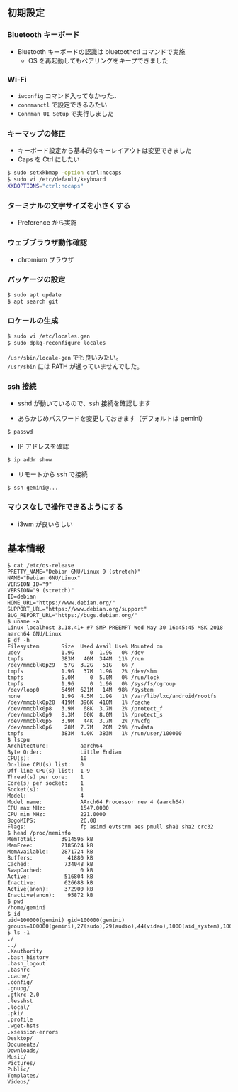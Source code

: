 
## 初期設定

### Bluetooth キーボード
- Bluetooth キーボードの認識は bluetoothctl コマンドで実施
  - OS を再起動してもペアリングをキープできました

### Wi-Fi

- `iwconfig` コマンド入ってなかった..
- `connmanctl` で設定できるみたい
- `Connman UI Setup` で実行しました

### キーマップの修正
- キーボード設定から基本的なキーレイアウトは変更できました
- Caps を Ctrl にしたい

````sh
$ sudo setxkbmap -option ctrl:nocaps
$ sudo vi /etc/default/keyboard
XKBOPTIONS="ctrl:nocaps"
`````

### ターミナルの文字サイズを小さくする
- Preference から実施

### ウェブブラウザ動作確認
- chromium ブラウザ

### パッケージの設定

````sh
$ sudo apt update
$ apt search git
````

### ロケールの生成

````sh
$ sudo vi /etc/locales.gen
$ sudo dpkg-reconfigure locales
````

`/usr/sbin/locale-gen` でも良いみたい。  
`/usr/sbin` には PATH が通っていませんでした。

### ssh 接続
- sshd が動いているので、ssh 接続を確認します

- あらかじめパスワードを変更しておきます（デフォルトは gemini）
````sh
$ passwd
````

- IP アドレスを確認
````sh
$ ip addr show
````

- リモートから ssh で接続
````sh
$ ssh gemini@...
````

### マウスなしで操作できるようにする
- i3wm が良いらしい

## 基本情報

````
$ cat /etc/os-release  
PRETTY_NAME="Debian GNU/Linux 9 (stretch)"
NAME="Debian GNU/Linux"
VERSION_ID="9"
VERSION="9 (stretch)"
ID=debian
HOME_URL="https://www.debian.org/"
SUPPORT_URL="https://www.debian.org/support"
BUG_REPORT_URL="https://bugs.debian.org/"
$ uname -a
Linux localhost 3.18.41+ #7 SMP PREEMPT Wed May 30 16:45:45 MSK 2018 aarch64 GNU/Linux
$ df -h
Filesystem       Size  Used Avail Use% Mounted on
udev             1.9G     0  1.9G   0% /dev
tmpfs            383M   40M  344M  11% /run
/dev/mmcblk0p29   57G  3.2G   51G   6% /
tmpfs            1.9G   37M  1.9G   2% /dev/shm
tmpfs            5.0M     0  5.0M   0% /run/lock
tmpfs            1.9G     0  1.9G   0% /sys/fs/cgroup
/dev/loop0       649M  621M   14M  98% /system
none             1.9G  4.5M  1.9G   1% /var/lib/lxc/android/rootfs
/dev/mmcblk0p28  419M  396K  410M   1% /cache
/dev/mmcblk0p8   3.9M   68K  3.7M   2% /protect_f
/dev/mmcblk0p9   8.3M   60K  8.0M   1% /protect_s
/dev/mmcblk0p5   3.9M   44K  3.7M   2% /nvcfg
/dev/mmcblk0p6    28M  7.7M   20M  29% /nvdata
tmpfs            383M  4.0K  383M   1% /run/user/100000
$ lscpu 
Architecture:          aarch64
Byte Order:            Little Endian
CPU(s):                10
On-line CPU(s) list:   0
Off-line CPU(s) list:  1-9
Thread(s) per core:    1
Core(s) per socket:    1
Socket(s):             1
Model:                 4
Model name:            AArch64 Processor rev 4 (aarch64)
CPU max MHz:           1547.0000
CPU min MHz:           221.0000
BogoMIPS:              26.00
Flags:                 fp asimd evtstrm aes pmull sha1 sha2 crc32
$ head /proc/meminfo 
MemTotal:        3914596 kB
MemFree:         2185624 kB
MemAvailable:    2871724 kB
Buffers:           41880 kB
Cached:           734048 kB
SwapCached:            0 kB
Active:           516804 kB
Inactive:         626688 kB
Active(anon):     372900 kB
Inactive(anon):    95872 kB
$ pwd
/home/gemini
$ id
uid=100000(gemini) gid=100000(gemini) groups=100000(gemini),27(sudo),29(audio),44(video),1000(aid_system),1003(aid_graphics),1004(aid_input),1005(aid_audio),3001(aid_net_bt_admin),3002(aid_net_bt),3003(aid_inet),3004(aid_inet_raw),3005(aid_inet_admin)
$ ls -1
./
../
.Xauthority
.bash_history
.bash_logout
.bashrc
.cache/
.config/
.gnupg/
.gtkrc-2.0
.lesshst
.local/
.pki/
.profile
.wget-hsts
.xsession-errors
Desktop/
Documents/
Downloads/
Music/
Pictures/
Public/
Templates/
Videos/
````